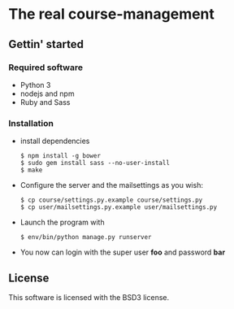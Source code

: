 # The real course-management

## Gettin' started

### Required software

* Python 3
* nodejs and npm
* Ruby and Sass 


### Installation

* install dependencies

  ```
  $ npm install -g bower
  $ sudo gem install sass --no-user-install
  $ make
  ```

* Configure the server and the mailsettings as you wish:

  ```
  $ cp course/settings.py.example course/settings.py
  $ cp user/mailsettings.py.example user/mailsettings.py
  ```

* Launch the program with

  ```
  $ env/bin/python manage.py runserver
  ```

* You now can login with the super user **foo** and password **bar**

## License

This software is licensed with the BSD3 license.
